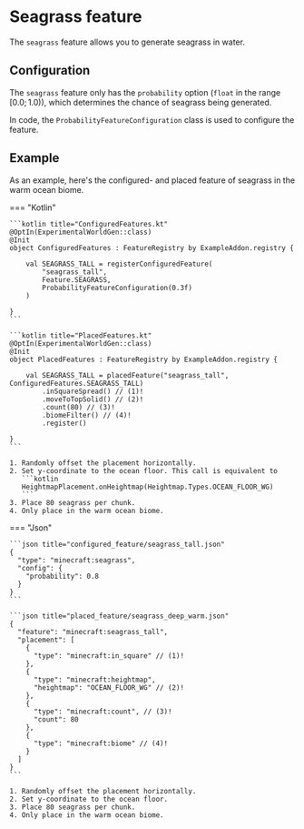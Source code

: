 # Seagrass feature

The `seagrass` feature allows you to generate seagrass in water.

## Configuration

The `seagrass` feature only has the `probability` option (`float` in the range $[0.0;1.0)$), which determines the chance
of seagrass being generated.

In code, the `ProbabilityFeatureConfiguration` class is used to configure the feature.

## Example

As an example, here's the configured- and placed feature of seagrass in the warm ocean biome.

=== "Kotlin"

    ```kotlin title="ConfiguredFeatures.kt"
    @OptIn(ExperimentalWorldGen::class)
    @Init
    object ConfiguredFeatures : FeatureRegistry by ExampleAddon.registry {
    
        val SEAGRASS_TALL = registerConfiguredFeature(
            "seagrass_tall",
            Feature.SEAGRASS,
            ProbabilityFeatureConfiguration(0.3f)
        )
    
    }
    ```
    
    ```kotlin title="PlacedFeatures.kt"
    @OptIn(ExperimentalWorldGen::class)
    @Init
    object PlacedFeatures : FeatureRegistry by ExampleAddon.registry {
    
        val SEAGRASS_TALL = placedFeature("seagrass_tall", ConfiguredFeatures.SEAGRASS_TALL)
            .inSquareSpread() // (1)!
            .moveToTopSolid() // (2)!
            .count(80) // (3)!
            .biomeFilter() // (4)!
            .register()
    
    }
    ```
    
    1. Randomly offset the placement horizontally.
    2. Set y-coordinate to the ocean floor. This call is equivalent to
       ```kotlin
       HeightmapPlacement.onHeightmap(Heightmap.Types.OCEAN_FLOOR_WG)
       ```
    3. Place 80 seagrass per chunk.
    4. Only place in the warm ocean biome.

=== "Json"

    ```json title="configured_feature/seagrass_tall.json"
    {
      "type": "minecraft:seagrass",
      "config": {
        "probability": 0.8
      }
    }
    ```

    ```json title="placed_feature/seagrass_deep_warm.json"
    {
      "feature": "minecraft:seagrass_tall",
      "placement": [
        {
          "type": "minecraft:in_square" // (1)!
        },
        {
          "type": "minecraft:heightmap",
          "heightmap": "OCEAN_FLOOR_WG" // (2)!
        },
        {
          "type": "minecraft:count", // (3)!
          "count": 80
        },
        {
          "type": "minecraft:biome" // (4)!
        }
      ]
    }
    ```
    
    1. Randomly offset the placement horizontally.
    2. Set y-coordinate to the ocean floor.
    3. Place 80 seagrass per chunk.
    4. Only place in the warm ocean biome.